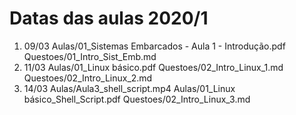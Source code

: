 # Datas das aulas 2020/1

1. 09/03
	Aulas/01_Sistemas Embarcados - Aula 1 - Introdução.pdf
	Questoes/01_Intro_Sist_Emb.md
2. 11/03
	Aulas/01_Linux básico.pdf
	Questoes/02_Intro_Linux_1.md
	Questoes/02_Intro_Linux_2.md
3. 14/03
	Aulas/Aula3_shell_script.mp4
	Aulas/01_Linux básico_Shell_Script.pdf
	Questoes/02_Intro_Linux_3.md
